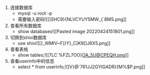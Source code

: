 1. 连接数据库
	- mysql -u root -p
	- 需要输入密码![[]SHC9}{NLVCYUY5MW_{`8MS.png]]
2. 查看所有数据库
	- show databases![[Pasted image 20220424151801.png]]
3. 切换到shixi数据库
	- use shixi![[}_WMIV~F]}Y}_C]K9[]J6X5.png]]
4.  查看表格
	- show tables;![[7LC`%FZL7OO}OA_5U@CPEQH.png]]
5. 查看userinfo中的信息
	- select * from userinfo;![[V}@`761JJ2GYIGADR}{M%$P.png]]